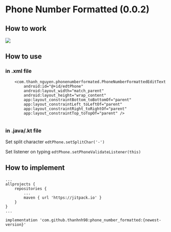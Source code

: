 # Phone Number Formatted (0.0.2)

## How to work

![](https://lh3.googleusercontent.com/J5bwkt6FyNG7FJwaDpqCIW89g1tElRclfDbj52r1sjLMgzA6Krr3DYpygX5TynPgp77t_NtkdNwISOvrWg_gf6gN80K50np6k-LRGkGsvZ5FduzlzoBxAut2NTirzMp-UGCQYnW4uGEidT_Wt2U65_pci8mACEAz_XaF4tottNkfhiZlGpNORYc1AvFBaZqVw9QHH2E8SCb-8nJw4LeBpzhfPlpYylUgvH-PGm8nvjRAbdV724CCRIvmZ2IF5_JHfCzM1zkfRuDWvacbsPd2IitJthK5ohLRwsjCXdjF2dFjsD3rPnGR_5-IUDrC8C3UUgrz1QeE8DD3wyTzUPtAfVpkQ7KJfN6upIxK6DBTAzOv_ZpGoYU-wppxvPSLSE055vY_dFwFiynpaidrCEWIDJT1yqIBVOK3-1ETvgfdzxueFQaNRbBTqRnrVv4QWNzBYWnlyYwLbUk6PEf7XjfZxM9HgK-tAZ3Rc0r1kEl1EQwyaRKGmml4waAbWOcBr6tsXMZQXEEJfI-3WKxASxzkj3LuRjmpGt9A5nTyS7caQ0qPdZILKiZRzIAWLM6qUNR5Nqjd74cXcPie1lt3mc0UMFcrPECcE7t2C5gd6jLLiPK9pnG7JocpFMK_vK7HE7Tmmwcm0N2d4pAA_3W7xH9J84-JPaaGWOWPsiVGh8zCNwhKoCl9JIyA8JDNx6ZH=w320-h661-no?authuser=0)

## How to use

### in .xml file

```
    <com.thanh_nguyen.phonenumberformated.PhoneNumberFormattedEditText
        android:id="@+id/edtPhone"
        android:layout_width="match_parent"
        android:layout_height="wrap_content"
        app:layout_constraintBottom_toBottomOf="parent"
        app:layout_constraintLeft_toLeftOf="parent"
        app:layout_constraintRight_toRightOf="parent"
        app:layout_constraintTop_toTopOf="parent" />


```

### in .java/.kt file

Set split character 
`edtPhone.setSplitChar('-')`

Set listener on typing
`edtPhone.setPhoneValidateListener(this)`

## How to implement

```
...
allprojects {
    repositories {
        ...
        maven { url 'https://jitpack.io' }
    }
}
...
```

`implementation 'com.github.thanhnh98:phone_number_formatted:{newest-version}'`


